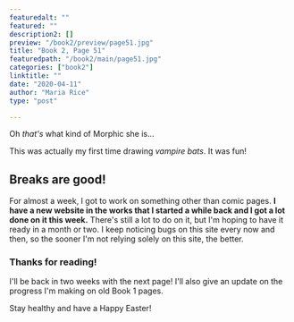 ```yaml
---
featuredalt: ""
featured: ""
description2: []
preview: "/book2/preview/page51.jpg"
title: "Book 2, Page 51"
featuredpath: "/book2/main/page51.jpg"
categories: ["book2"]
linktitle: ""
date: "2020-04-11"
author: "Maria Rice"
type: "post"

---
```


Oh _that's_ what kind of Morphic she is...

This was actually my first time drawing _vampire bats_. It was fun!

## Breaks are good!

For almost a week, I got to work on something other than comic pages. 
**I have a new website in the works that I started a while back and I got a lot done on it this week.**
There's still a lot to do on it, but I'm hoping to have it ready in a month or two. 
I keep noticing bugs on this site every now and then, so the sooner I'm not relying solely on this site, the better. 

### Thanks for reading!

I'll be back in two weeks with the next page! I'll also give an update on the progress I'm making on old Book 1 pages. 

Stay healthy and have a Happy Easter!

